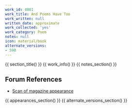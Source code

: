 ```yaml
---
work_id: 4081
work_title: And Poems Have Too
work_written: null
written_date: approximate
work_collected: 'yes'
work_category: Poem
notes: null
icon: material/book
alternate_versions:
- 590
---
```


{{ section_title() }}
{{ work_info() }}
{{ notes_section() }}
## Forum References
- [Scan of magazine appearance](https://bukowskiforum.com/threads/poem-and-titles-too-from-wormwood-80-1980.12736/)

{{ appearances_section() }}
{{ alternate_versions_section() }}